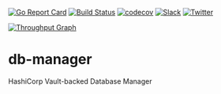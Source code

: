 [![Go Report Card](https://goreportcard.com/badge/github.com/kubevault/db-manager)](https://goreportcard.com/report/github.com/kubevault/db-manager)
[![Build Status](https://travis-ci.org/kubevault/db-manager.svg?branch=master)](https://travis-ci.org/kubevault/db-manager)
[![codecov](https://codecov.io/gh/kubevault/db-manager/branch/master/graph/badge.svg)](https://codecov.io/gh/kubevault/db-manager)
[![Slack](https://slack.appscode.com/badge.svg)](https://slack.appscode.com)
[![Twitter](https://img.shields.io/twitter/follow/kubevault.svg?style=social&logo=twitter&label=Follow)](https://twitter.com/intent/follow?screen_name=kubevault)

[![Throughput Graph](https://graphs.waffle.io/kubevault/project/throughput.svg)](https://waffle.io/kubevault/project/metrics/throughput)

# db-manager
HashiCorp Vault-backed Database Manager
